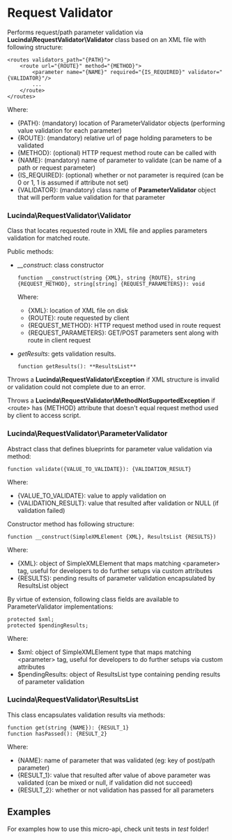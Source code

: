 # Request Validator

Performs request/path parameter validation via **Lucinda\RequestValidator\Validator** class based on an XML file with following structure:

```
<routes validators_path="{PATH}">
    <route url="{ROUTE}" method="{METHOD}">
        <parameter name="{NAME}" required="{IS_REQUIRED}" validator="{VALIDATOR}"/>
        ...
    </route>
</routes>
```

Where:

- {PATH}: (mandatory) location of ParameterValidator objects (performing value validation for each parameter)
- {ROUTE}: (mandatory) relative url of page holding parameters to be validated
- {METHOD}: (optional) HTTP request method route can be called with
- {NAME}: (mandatory) name of parameter to validate (can be name of a path or request parameter) 
- {IS_REQUIRED}: (optional) whether or not parameter is required (can be 0 or 1, 1 is assumed if attribute not set)
- {VALIDATOR}: (mandatory) class name of **ParameterValidator** object that will perform value validation for that parameter


### Lucinda\RequestValidator\Validator

Class that locates requested route in XML file and applies parameters validation for matched route.

Public methods:

- *__construct*: class constructor 
    ```
    function __construct(string {XML}, string {ROUTE}, string {REQUEST_METHOD}, string[string] {REQUEST_PARAMETERS}): void
    ```
    Where:
    
    - {XML}: location of XML file on disk
    - {ROUTE}: route requested by client
    - {REQUEST_METHOD}: HTTP request method used in route request
    - {REQUEST_PARAMETERS}: GET/POST parameters sent along with route in client request
- *getResults*: gets validation results. 
    ```
    function getResults(): **ResultsList**
    ``` 

Throws a **Lucinda\RequestValidator\Exception** if XML structure is invalid or validation could not complete due to an error.

Throws a **Lucinda\RequestValidator\MethodNotSupportedException** if &lt;route&gt; has {METHOD} attribute that doesn't equal 
request method used by client to access script.


### Lucinda\RequestValidator\ParameterValidator

Abstract class that defines blueprints for parameter value validation via method:

```
function validate({VALUE_TO_VALIDATE}): {VALIDATION_RESULT}
```

Where:

- {VALUE_TO_VALIDATE}: value to apply validation on
- {VALIDATION_RESULT}: value that resulted after validation or NULL (if validation failed)

Constructor method has following structure:

```
function __construct(SimpleXMLElement {XML}, ResultsList {RESULTS})
```

Where:

- {XML}: object of SimpleXMLElement that maps matching &lt;parameter&gt; tag, useful for developers to do further setups via custom attributes
- {RESULTS}: pending results of parameter validation encapsulated by ResultsList object

By virtue of extension, following class fields are available to ParameterValidator implementations:

```
protected $xml;
protected $pendingResults;
```

Where:

- $xml: object of SimpleXMLElement type that maps matching &lt;parameter&gt; tag, useful for developers to do further setups via custom attributes
- $pendingResults: object of ResultsList type containing pending results of parameter validation

### Lucinda\RequestValidator\ResultsList

This class encapsulates validation results via methods:

```
function get(string {NAME}): {RESULT_1}
function hasPassed(): {RESULT_2}
```

Where:

- {NAME}: name of parameter that was validated (eg: key of post/path parameter)
- {RESULT_1}: value that resulted after value of above parameter was validated (can be mixed or null, if validation did not succeed) 
- {RESULT_2}: whether or not validation has passed for all parameters

## Examples

For examples how to use this micro-api, check unit tests in *test* folder!
